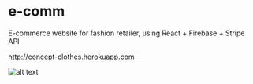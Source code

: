 # e-comm
E-commerce website for fashion retailer, using React + Firebase + Stripe API

http://concept-clothes.herokuapp.com


![alt text](https://drive.google.com/file/d/1bRh5NYi5JTx98ZwOiNSwfasID1ax0WZR/view?usp=sharing "Website Homepage")
